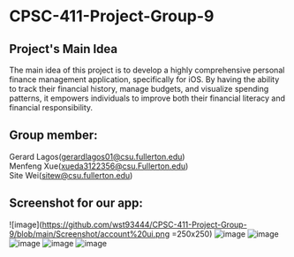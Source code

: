 # CPSC-411-Project-Group-9
## Project's Main Idea
  The main idea of this project is to develop a highly comprehensive personal finance management application, specifically for iOS. By having the ability to track their financial history, manage budgets, and visualize spending patterns, it empowers individuals to improve both their financial literacy and financial responsibility. 
## Group member:
  Gerard Lagos(gerardlagos01@csu.fullerton.edu)  
  Menfeng Xue(xueda3122356@csu.Fullerton.edu)  
  Site Wei(sitew@csu.fullerton.edu)  

## Screenshot for our app:
![image](https://github.com/wst93444/CPSC-411-Project-Group-9/blob/main/Screenshot/account%20ui.png =250x250)
![image]()
![image]()
![image]()
![image]()
![image]()
